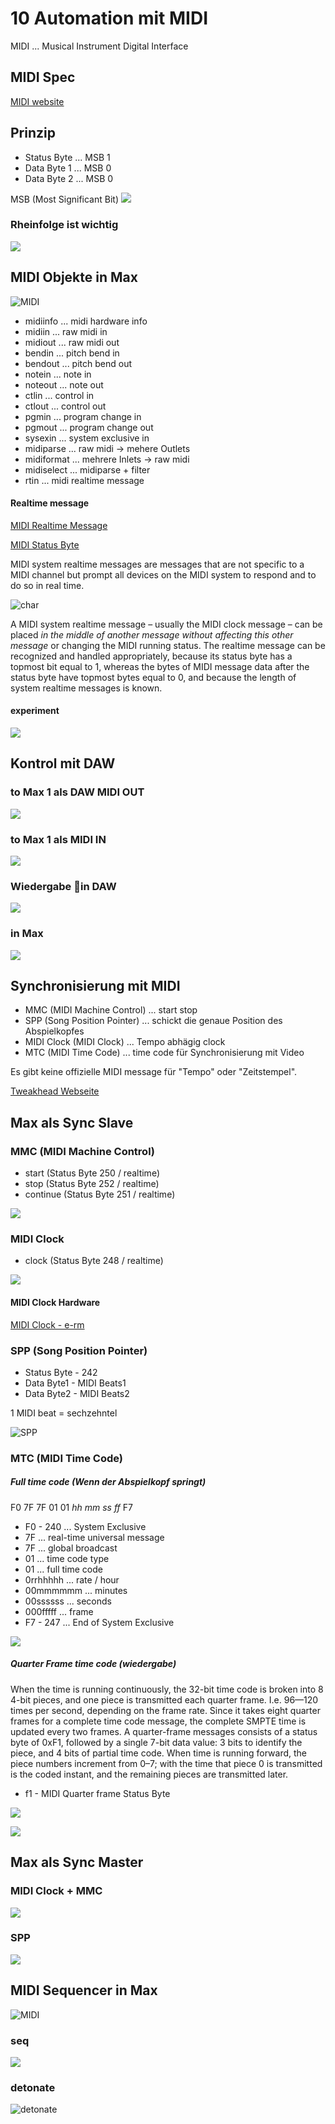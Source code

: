 # 10 Automation mit MIDI

MIDI ... Musical Instrument Digital Interface

## MIDI Spec

[MIDI website](https://www.midi.org/)

## Prinzip

- Status Byte ... MSB 1
- Data Byte 1 ... MSB 0
- Data Byte 2 ... MSB 0

MSB (Most Significant Bit)
![](old4/msb.png)

### Rheinfolge ist wichtig

![](old4/order.png)


## MIDI Objekte in Max

![MIDI](old4/midi.png)

- midiinfo ... midi hardware info
- midiin ... raw midi in
- midiout ... raw midi out
- bendin ... pitch bend in
- bendout ... pitch bend out
- notein ... note in
- noteout ... note out
- ctlin ... control in
- ctlout ... control out
- pgmin ... program change in
- pgmout ... program change out
- sysexin ... system exclusive in
- midiparse ... raw midi -> mehere Outlets
- midiformat ... mehrere Inlets -> raw midi
- midiselect ... midiparse + filter
- rtin ... midi realtime message

#### Realtime message

[MIDI Realtime Message](https://www.recordingblogs.com/wiki/midi-system-realtime-messages)

[MIDI Status Byte](https://www.midi.org/specifications-old/item/table-2-expanded-messages-list-status-bytes)

MIDI system realtime messages are messages that are not specific to a MIDI channel but prompt all devices on the MIDI system to respond and to do so in real time.

![char](old4/realtime.png)

A MIDI system realtime message – usually the MIDI clock message – can be placed *in the middle of another message without affecting this other message* or changing the MIDI running status. The realtime message can be recognized and handled appropriately, because its status byte has a topmost bit equal to 1, whereas the bytes of MIDI message data after the status byte have topmost bytes equal to 0, and because the length of system realtime messages is known.

#### experiment

![](old4/experiment.png)


## Kontrol mit DAW

### to Max 1 als DAW MIDI OUT

![](old4/dawout.png)

### to Max 1 als MIDI IN

![](old4/selection.png)

### Wiedergabe in DAW
![](old4/dawcontrol.png)

### in Max
![](old4/dawin.png)

## Synchronisierung mit MIDI

- MMC (MIDI Machine Control) ... start stop
- SPP (Song Position Pointer) ... schickt die genaue Position des Abspielkopfes
- MIDI Clock (MIDI Clock) ... Tempo abhägig clock
- MTC (MIDI Time Code) ... time code für Synchronisierung mit Video

Es gibt keine offizielle MIDI message für "Tempo" oder "Zeitstempel".

[Tweakhead Webseite](https://www.tweakheadz.com/sync_mmc_mtc_smpte.htm)


## Max als Sync Slave


### MMC (MIDI Machine Control)

- start (Status Byte 250 / realtime)
- stop (Status Byte 252 / realtime)
- continue (Status Byte 251 / realtime)

![](old4/mmc.png)

### MIDI Clock

- clock (Status Byte 248 / realtime)

![](old4/midi_clock.png)


#### MIDI Clock Hardware
[MIDI Clock - e-rm](https://www.e-rm.de/midiclock/)

### SPP (Song Position Pointer)

- Status Byte - 242
- Data Byte1	- MIDI Beats1
- Data Byte2	- MIDI Beats2

1 MIDI beat = sechzehntel

![SPP](old4/spp.png)


### MTC (MIDI Time Code)


##### Full time code (Wenn der Abspielkopf springt)

F0 7F 7F 01 01 *hh mm ss ff* F7

- F0 - 240 ... System Exclusive
- 7F ... real-time universal message
- 7F ... global broadcast
- 01 ... time code type
- 01 ... full time code
- 0rrhhhhh ... rate / hour
- 00mmmmmm ... minutes
- 00ssssss ... seconds
- 000fffff ... frame
- F7 - 247 ... End of System Exclusive

![](old4/sysex.png)

##### Quarter Frame time code (wiedergabe)


When the time is running continuously, the 32-bit time code is broken into 8 4-bit pieces, and one piece is transmitted each quarter frame. I.e. 96—120 times per second, depending on the frame rate. Since it takes eight quarter frames for a complete time code message, the complete SMPTE time is updated every two frames. A quarter-frame messages consists of a status byte of 0xF1, followed by a single 7-bit data value: 3 bits to identify the piece, and 4 bits of partial time code. When time is running forward, the piece numbers increment from 0–7; with the time that piece 0 is transmitted is the coded instant, and the remaining pieces are transmitted later.

- f1 - MIDI Quarter frame Status Byte

![](old4/quarter_spec.png)

![](old4/quarter.png)



## Max als Sync Master


### MIDI Clock + MMC
![](old4/mmc_master.png)

### SPP
![](old4/spp_master.png)


## MIDI Sequencer in Max

![MIDI](old4/seq.png)

### seq

![](old4/seq_mario.png)

### detonate

![detonate](old4/detonate.png)
